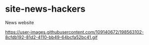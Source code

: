# site-news-hackers
News website



https://user-images.githubusercontent.com/109140672/198563102-8cfdb192-81d2-4110-bb49-64bcfa52bc41.gif

